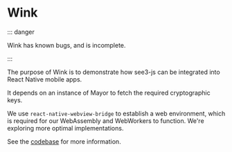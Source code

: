 # Wink

::: danger

Wink has known bugs, and is incomplete.

:::

The purpose of Wink is to demonstrate how see3-js can be integrated into React Native mobile apps.

It depends on an instance of Mayor to fetch the required cryptographic keys.

We use `react-native-webview-bridge` to establish a web environment, which is required for our WebAssembly and WebWorkers to function. We're exploring more optimal implementations.

See the [codebase](https://github.com/see3-js/wink) for more information.
